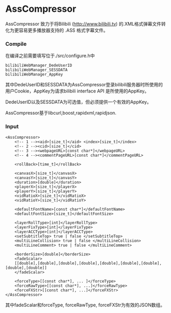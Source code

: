 # AssCompressor
AssCompressor 致力于将Bilibili (http://www.bilibili.tv) 的.XML格式弹幕文件转化为更容易更多播放器支持的 .ASS 格式字幕文件。

### Compile

在编译之前需要填写位于./src/configure.h中

    bilibiliWebManager_DedeUserID
    bilibiliWebManager_SESSDATA
    bilibiliWebManager_AppKey
    
其中DedeUserID和SESSDATA为AssCompressor登录bilibili服务器时所使用的用户Cookie，AppKey为请求bilibili interface API 是所使用的AppKey。

DedeUserID以及SESSDATA为可选值，但必须提供一个有效的AppKey。

AssCompressor基于libcurl,boost,rapidxml,rapidjson.

### Input
    <AssCompressor>
	    <!-- 1 --><aid>[size_t]</aid> <index>[size_t]</index>
	    <!-- 2 --><cid>[size_t]</cid>
	    <!-- 3 --><webpageURL>[const char*]</webpageURL>
	    <!-- 4 --><commentPageURL>[const char*]</commentPageURL>

	    <rollBack>[time_t]</rollBack>

	    <canvasX>[size_t]</canvasX>
	    <canvasY>[size_t]</canvasY>
	    <duration>[double]</duration>
	    <playerX>[size_t]</playerX>
	    <playerY>[size_t]</playerY>
	    <vidRatioX>[size_t]</vidRatioX>
	    <vidRatioY>[size_t]</vidRatioY>

	    <defaultFontName>[const char*]</defaultFontName>
	    <defaultFontSize>[size_t]</defaultFontSize>

	    <layerRollType>[int]</layerRollType>
    	<layerFixType>[int]</layerFixType>
    	<layerACCType>[int]</layerACCType>
    	<setSubtitleTop> true | false </setSubtitleTop>
    	<multiLineCollision> true | false </multiLineCollision>
    	<multiLineComment> true | false </multiLineComment>

    	<borderSize>[double]</borderSize>
    	<fadeScalar>
		[[double],[double],[double],[double],[double],[double],[double],[double],[double]]
    	</fadeScalar>

    	<forceType>[[const char*], ... ]</forceType>
    	<forceRawType>[[const char*], ...]</forceRawType>
    	<forceFXStr>[[const char*], ...]</forceFXStr>
    </AssCompressor>
    
其中fadeScalar和forceType, forceRawType, forceFXStr为有效的JSON数组。
